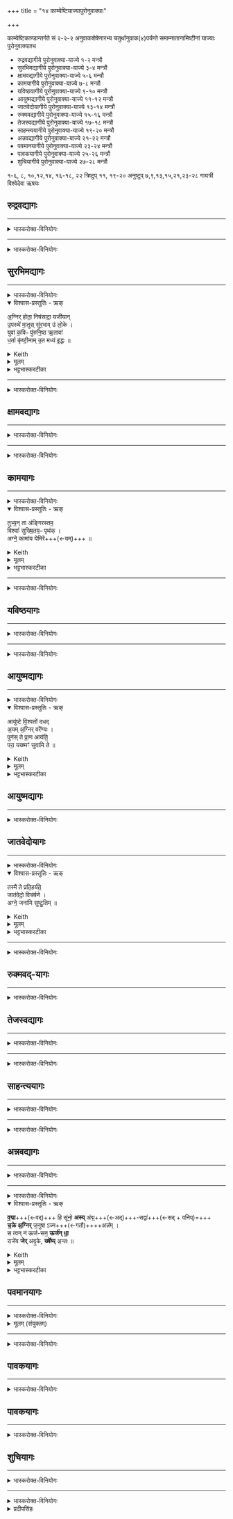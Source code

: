 +++
title = "१४ काम्येष्टियाज्यापुरोनुवाक्याः"

+++

काम्येष्टिकाण्डान्तर्गते सं २-२-२ अनुवाकशेषेणारभ्य चतुर्थानुवाक(४)पर्यन्ते समाम्नातानामिष्टीनां याज्याः पुरोनुवाक्याश्च

- रुद्रवद्यागीये पुरोनुवाक्या-याज्ये  १-२  मन्त्रौ
- सुरभिमद्यागीये पुरोनुवाक्या-याज्ये ३-४  मन्त्रौ
- क्षामवद्यागीये पुरोनुवाक्या-याज्ये ५-६  मन्त्रौ
- कामयागीये पुरोनुवाक्या-याज्ये ७-८  मन्त्रौ
- यविष्ठयागीये पुरोनुवाक्या-याज्ये ९-१०  मन्त्रौ
- आयुष्मद्यागीये पुरोनुवाक्या-याज्ये ११-१२  मन्त्रौ
- जातवेदोयागीये पुरोनुवाक्या-याज्ये १३-१४  मन्त्रौ
- रुक्मवद्यागीये पुरोनुवाक्या-याज्ये १५-१६  मन्त्रौ
- तेजस्वद्यागीये पुरोनुवाक्या-याज्ये १७-१८  मन्त्रौ
- साहन्त्ययागीये पुरोनुवाक्या-याज्ये १९-२०  मन्त्रौ
- अन्नवद्यागीये पुरोनुवाक्या-याज्ये २१-२२  मन्त्रौ
- पवमानयागीये पुरोनुवाक्या-याज्ये २३-२४  मन्त्रौ
- पावकयागीये पुरोनुवाक्या-याज्ये २५-२६  मन्त्रौ
- शुचियागीये पुरोनुवाक्या-याज्ये २७-२८  मन्त्रौ

 १-६, ८, १०,१२,१४, १६-१८, २२ त्रिष्टु्प्
११, १९-२० अनुष्टुप्
 ७,९,१३,१५,२१,२३-२८ गायत्री
  विश्वेदेवा ऋषयः

## रुद्रवद्यागः


_______
<details><summary>भास्करोक्त-विनियोगः</summary>

1अतः परं याज्याकाण्डं वैश्वदेवम् ॥ तत्र 'अग्नये रुद्रवते पुरोडाशम् अष्टाकपालं निर्वपेदभिचरन्' इत्यस्य पुरोनुवाक्या - त्वमग्न इति जगती ॥  

</details>

<div class="js_include" url="/vedAH_Rk/shAkalam/saMhitA/vishvAsa-prastutiH/02/001/06_tvamagne_rudro.md"  newLevelForH1="5" includeTitle="plain" title="विश्वास-प्रस्तुतिः"> </div>  

<div class="js_include" url="/vedAH_Rk/shAkalam/saMhitA/sarvASh_TIkAH/02/001/06_tvamagne_rudro.md"  newLevelForH1="5" includeTitle="false"> </div>  

_______
<details><summary>भास्करोक्त-विनियोगः</summary>

2तस्यैव याज्या - आ व इति त्रिष्टुप् ॥ 
</details>

<div class="js_include" url="/vedAH_Rk/shAkalam/saMhitA/vishvAsa-prastutiH/04/003/01_A_vo.md"  newLevelForH1="5" includeTitle="plain" title="विश्वास-प्रस्तुतिः"> </div>  

<div class="js_include" url="/vedAH_Rk/shAkalam/saMhitA/sarvASh_TIkAH/04/003/01_A_vo.md"  newLevelForH1="5" includeTitle="false"> </div>  


## सुरभिमद्यागः


_______
<details><summary>भास्करोक्त-विनियोगः</summary>

3'अग्नये सुरभिमते पुरोडाशम् अष्टाकपालं निर्वपेद् यस्य गावो वा पूरुषा वा प्रमीयेरन् यो वा बिभीयात्' इत्यस्य पुरोनुवाक्या - अग्निर्होतेति त्रिष्टुप् ॥
</details>


<details open><summary>विश्वास-प्रस्तुतिः - ऋक्</summary>

अ॒ग्निर् होता॒ निष॑सादा॒ यजी॑यान्  
उ॒पस्थे॑ मा॒तुस् सु॑र॒भाव् उ॑ लो॒के ।  
युवा॑ क॒विᳶ पु॑रुनि॒ष्ठ ऋ॒तावा॑  
ध॒र्ता कृ॑ष्टी॒नाम् उ॒त मध्य॑ इ॒द्धः ॥
</details>

<details><summary>Keith</summary>

Agni hath set him down as priest, good sacrificer,  
On the lap of his mother, in the fragrant place,  
The youthful, the wise, pre-eminent among men [1], righteous,  
Supporter of the folk in whose midst he is kindled.
</details>


<details><summary>मूलम्</summary>

अ॒ग्निर्होता॒ निष॑सादा॒ यजी॑यानु॒पस्थे॑ मा॒तुस्सु॑र॒भावु॑ लो॒के ।  
युवा॑ क॒विᳶ पु॑रुनि॒ष्ठ [24] ऋ॒तावा॑ ध॒र्ता कृ॑ष्टी॒नामु॒त मध्य॑ इ॒द्धः ॥
</details>

<details><summary>भट्टभास्करटीका</summary>

होता देवानामाह्वाता । पूर्ववत्सम्प्रसारणम् । यजीयान् यष्टृतमः मानुषाद्धोतुः । ' तुश्छन्दसि' इति यष्टृशब्दादीयसुन्प्रत्ययः, 'तुरिष्ठेमेयस्सु' इति टिलोपः । युवा नित्यतरुणः । कविर्मेधावी । पुरुनिष्ठः प्रुषु बहुषु स्थानेषु स्थितः । 'आतश्चोपसर्गे' इति कः, थाथादिस्वरेणोत्तरपदान्तोदात्तत्वम् । ऋतावा ऋतवान् यज्ञवान् । 'छन्दसीवनिपौ' इति वनिप्प्रत्ययः, 'अन्येषामपि दृश्यते' इति दीर्घः । धर्ता धारयिता कृष्टीनां मनुष्याणाम् । 'नामन्यतरस्याम्` इति नाम उदात्तत्वम् । उत अपि च मध्ये तेषां मनुष्याणां हृदये इद्धः दीप्तः । एवं सर्वोपकारी सर्वसद्गुणान्वितोऽयमग्निः मातुः मातृस्थानीयाया वेदेः, निर्मात्र्या वा श्रेयसामुपस्थे उपस्थस्थानीये उत्सङ्गसदृशे सुरभौ शोभनहविर्गन्धयुक्ते लोके आलोकवति अस्मिन्प्रदेशे निषसाद निषीदति । 'छन्दसि लुङ्लङ्लिटः' इति लिट् । सोयमस्माकं भेषजं करोत्विति भावः । 'एषा वा अस्य भेषज्या तनूर्यत्सुरभिमती' इति ब्रह्मणम् ॥
</details>

_______
<details><summary>भास्करोक्त-विनियोगः</summary>

4तत्रैव याज्या - साध्वीमिति त्रिष्टुप् ॥ 
</details>

<div class="js_include" url="/vedAH_Rk/shAkalam/saMhitA/vishvAsa-prastutiH/10/053/03_sAdhvImakardevavItiM_no.md"  newLevelForH1="5" includeTitle="plain" title="विश्वास-प्रस्तुतिः"> </div>  

<div class="js_include" url="/vedAH_Rk/shAkalam/saMhitA/sarvASh_TIkAH/10/053/03_sAdhvImakardevavItiM_no.md"  newLevelForH1="5" includeTitle="false"> </div>  



## क्षामवद्यागः


_______
<details><summary>भास्करोक्त-विनियोगः</summary>

5'अग्नये क्षामवते पुरोडाशम् अष्टाकपालं निर्वपेत् सङ्ग्रामे संयत्ते' इत्यस्य परोनुवाक्या - अक्रन्ददिति त्रिष्टुप् ॥ 
</details>

<div class="js_include" url="/vedAH_Rk/shAkalam/saMhitA/vishvAsa-prastutiH/10/045/04_akrandadagniH_stanayanniva.md"  newLevelForH1="5" includeTitle="plain" title="विश्वास-प्रस्तुतिः"> </div>  

<div class="js_include" url="/vedAH_Rk/shAkalam/saMhitA/sarvASh_TIkAH/10/045/04_akrandadagniH_stanayanniva.md"  newLevelForH1="5" includeTitle="false"> </div>  



_______
<details><summary>भास्करोक्त-विनियोगः</summary>

6तेषु त्रिष्वपि याज्या - त्वे वसूनीति त्रिष्टुप् ॥ 
</details>

<div class="js_include" url="/vedAH_Rk/shAkalam/saMhitA/vishvAsa-prastutiH/06/005/02_tve_vasUni.md"  newLevelForH1="5" includeTitle="plain" title="विश्वास-प्रस्तुतिः"> </div>  

<div class="js_include" url="/vedAH_Rk/shAkalam/saMhitA/sarvASh_TIkAH/06/005/02_tve_vasUni.md"  newLevelForH1="5" includeTitle="false"> </div>


## कामयागः


_______
<details><summary>भास्करोक्त-विनियोगः</summary>

7'अग्नये कामाय पुरोडाशम् अष्टाकपालं निर्वपेद् यं कामो नोपनमेत्' इत्यस्य पुरोनुवाक्या - तुभ्यं ता इति गायत्री ॥ 
</details>


<details open><summary>विश्वास-प्रस्तुतिः - ऋक्</summary>

तुभ्य॒न् ता अ॑ङ्गिरस्तम॒  
विश्वाः᳚ सुख्षि॒तय॒ᳶ पृथ॑क् ।      
अग्ने॒ कामा॑य येमिरे+++(←यम्)+++ ॥
</details>
<details><summary>Keith</summary>

To thee, best of Angirases,  
All folk with fair dwellings severally,  
O Agni, have turned to gain their wish.
</details>

<details><summary>मूलम्</summary>

तुभ्य॒न्ता अ॑ङ्गिरस्तम॒ विश्वाः᳚ सुख्षि॒तय॒ᳶ पृथ॑क् ।      
अग्ने॒ कामा॑य येमिरे ॥
</details>

<details><summary>भट्टभास्करटीका</summary>

हे **अङ्गिरस्तम** गन्तव्यतम गतिमत्तमेति वा । अगि रगि लघि गत्यर्थाः, अस्माद् असुनि इरुड्-आगमो निपात्यते । 

हे अग्ने तुभ्यं ताः प्रसिद्धाः विश्वास्तुक्षितयः शोभना क्षितिर्गतिर्यासां ताः प्रजाः । 'नञ्सुभ्याम्' इत्युत्तरपदान्तोदात्तत्वम् । यद्वा - शोभनं क्षयन्ति वसन्तीति सुक्षितयो मनुष्याः । 'मन्क्तिन्व्याख्यान' इत्युत्तरपदान्तोदात्तत्वम् । पृथक्कामाय नानाविधेभ्यः कामेभ्यः कामसिद्धये **येमिरे** यमन्ति त्वामाराधयितुमात्मानं विषयेभ्यो व्यावर्तयन्ति । व्यत्ययेनात्मनेपदम् । यद्वा - पृथग्यमयन्ति नानाविधैरुपायैरात्मानं यमयन्ति त्वामाराधयितुम् । तस्माद्वयमप्यस्मत्कामसिद्धये त्वामेव भजामह इति भावः । 'स एवैनं कामेन समर्धयत्युपैनं कामो नमति' `इति ब्राह्मणम् ॥
</details>


_______
<details><summary>भास्करोक्त-विनियोगः</summary>

8तत्रैव याज्या - अश्यामेति त्रिष्टुप् । 
</details>

<div class="js_include" url="/vedAH_Rk/shAkalam/saMhitA/vishvAsa-prastutiH/06/005/07_ashyAma_taM.md"  newLevelForH1="5" includeTitle="plain" title="विश्वास-प्रस्तुतिः"> </div>  

<div class="js_include" url="/vedAH_Rk/shAkalam/saMhitA/sarvASh_TIkAH/06/005/07_ashyAma_taM.md"  newLevelForH1="5" includeTitle="false"> </div>  


## यविष्ठयागः


_______
<details><summary>भास्करोक्त-विनियोगः</summary>

9'अग्नये यविष्ठाय पुरोडाशम् अष्टाकपालं निर्वृपेत् स्पर्धमानः क्षेत्रे वा सजातेषु वा' इत्यस्य पुरोनुवाक्या - श्रेष्ठमिति गायत्री ॥ 
</details>



<div class="js_include" url="/vedAH_Rk/shAkalam/saMhitA/vishvAsa-prastutiH/02/007/01_shreShThaM_yaviShTha.md"  newLevelForH1="5" includeTitle="plain" title="विश्वास-प्रस्तुतिः"> </div>  

<div class="js_include" url="/vedAH_Rk/shAkalam/saMhitA/sarvASh_TIkAH/02/007/01_shreShThaM_yaviShTha.md"  newLevelForH1="5" includeTitle="false"> </div>  

_______
<details><summary>भास्करोक्त-विनियोगः</summary>

10तत्रैव याज्या - स श्वितान  इति त्रिष्टुप् ॥ 
</details>

<div class="js_include" url="/vedAH_Rk/shAkalam/saMhitA/vishvAsa-prastutiH/06/006/02_sa_shvitAnastanyatU.md"  newLevelForH1="5" includeTitle="plain" title="विश्वास-प्रस्तुतिः"> </div>  

<div class="js_include" url="/vedAH_Rk/shAkalam/saMhitA/sarvASh_TIkAH/06/006/02_sa_shvitAnastanyatU.md"  newLevelForH1="5" includeTitle="false"> </div>  


## आयुष्मद्यागः


_______
<details><summary>भास्करोक्त-विनियोगः</summary>

11'अग्नय आयुष्मते पुरोडाशम् अष्टाकपालं निर्वपेद् - यः कामयेत सर्वम् आयुर् इयाम्' इत्य् अस्य पुरोनुवाक्या - आयुष्ट इत्यनुष्टुप् ॥ 
</details>


<details open><summary>विश्वास-प्रस्तुतिः - ऋक्</summary>

आयु॑ष्टे वि॒श्वतो॑ दधद्  
अ॒यम् अ॒ग्निर् वरे᳚ण्यः ।  
पुन॑स् ते प्रा॒ण आय॑ति॒  
परा॒ यख्ष्मꣳ॑ सुवामि ते ॥
</details>

<details><summary>Keith</summary>

May he give thee life on every side,  
Agni here, the desirable.  
Let thy breath come back to thee;  
I drive away the disease from thee.

</details>


<details><summary>मूलम्</summary>

आयु॑ष्टे वि॒श्वतो॑ दधद॒यम॒ग्निर्वरे᳚ण्यः ।  
पुन॑स्ते प्रा॒ण आय॑ति॒ परा॒ यख्ष्मꣳ॑ सुवामि ते ॥
</details>

<details><summary>भट्टभास्करटीका</summary>

हे यजमान अयमग्निर्वरेण्यः वरणीयः । 'वृञ एण्यः', वृषादित्वादाद्युदात्तत्वम् । ते तुभ्यं विश्वतः विश्वमायुर्दधत् दधातु । 'इतराभ्योपि दृश्यन्ते' इति द्वितीयान्तात्तसिल् । दधातेर्लेटि 'लेटोडाटौ' इत्यडागमः, 'घोर्लोपो लेटि वा' इत्याकारलोपः । 'युष्मत्तत्ततक्षुष्वन्तःपादम्' इति संहितायां आयुस्सकारस्य षत्वम् । यदायं प्रसीदति तदानीं गतोपि प्राणः पुनरायति पुनराभिमुख्येनास्मान्प्राप्नोति । इ गतौ भौवादिक उदात्तेत् । यद्वा - पुनरपि त्वदीयः प्राण आयात्वस्य प्रसादेन । अहमपि तदर्थं त्वदीयं शत्रुपक्षं परासुवामि नाशयामि । षू प्रेरणे तौदादिक उदात्तेत् । 'स एवास्मिन्नायुर्दधाति' `इति ब्राह्मणम् ॥
</details>

##  आयुष्मद्यागः


_______
<details><summary>भास्करोक्त-विनियोगः</summary>

12तत्रैव याज्या - आयुर्दा इति त्रिष्टुप् ॥ 
</details>

<div class="js_include" url="/vedAH_yajuH/taittirIyam/saMhitA/Rk/vishvAsa-prastutiH/1/3_agniShToma-pashv-Adi/14_kAmyeShTiyAjyApuronuvAkyAH/AyurdA.md"  newLevelForH1="5" includeTitle="plain" title="विश्वास-प्रस्तुतिः"> </div>  

<div class="js_include" url="/vedAH_yajuH/taittirIyam/saMhitA/Rk/sarvASh_TIkAH/1/3_agniShToma-pashv-Adi/14_kAmyeShTiyAjyApuronuvAkyAH/AyurdA.md"  newLevelForH1="5" includeTitle="false"> </div>  



## जातवेदोयागः


_______
<details><summary>भास्करोक्त-विनियोगः</summary>

13'अग्नये जातवेदसे पुरोडाशम् अष्टाकपालं निर्वपेद् भूतिकामः' इत्यस्य पुरोनुवाक्या - तस्मै त इति गायत्री ॥ 
</details>


<details open><summary>विश्वास-प्रस्तुतिः - ऋक्</summary>

तस्मै॑ ते प्रति॒हर्य॑ते॒  
जात॑वेदो॒ विच॑र्षणे ।  
अग्ने॒ जना॑मि सुष्टु॒तिम् ॥
</details>

<details><summary>Keith</summary>

To thee, the eager one,  
O knower of all, O active one,  
Agni, I offer this fair praise.

</details>


<details><summary>मूलम्</summary>

तस्मै॑ ते प्रति॒हर्य॑ते॒ जात॑वेदो॒ विच॑र्षणे ।  
अग्ने॒ जना॑मि सुष्टु॒तिम् ॥
</details>

<details><summary>भट्टभास्करटीका</summary>

हे अग्ने जातवेदः जातप्रज्ञ । यद्वा - जातानां भूतानां वेदितः । 'गतिकारकयोरपि' इत्यसुन् । **विचर्षणे** विविधदर्शन [विविधचर्षणे] विविध-मनुष्य, एतेषामुत्पादकत्वात् । **तस्मै ते** तादृशाय तुभ्यं 

**प्रतिहर्यते** कामयमानाय वक्ष्यमाणां स्तुतिम् ।  
यद्वा - प्रतिगन्तुम् इच्छते ।  
यद्वा - प्रतिगृह्णते । हर्य गतौ । सुष्टुतिं शोभनां स्तुतिं जनामि जनयामि । जनेर्ण्यन्ताल्लट्, 'बहुलं संज्ञाछन्दसोः' इति णिलुक् । 

**जातवेद** इत्यस्यामन्त्रितस्याप्यविद्यमानवत्त्वात् **विचर्षण** इत्येतदपि न निहन्येत् । अग्ने इत्यस्याविद्यमामत्वात् जनामीति तिङन्तं न निहन्यते । 'मन् क्तिन् व्याख्यान' इति । सुष्टुतिशब्दस्यान्तोदात्तत्वम् । अन्ये खलु दुराराधाः स्तुतिमपि न गृह्णन्ति, त्वं तु स्तुतिं च प्रतिगृह्णासि, ददासि चेप्सितानि । तस्मात् स्तुतिप्रियाय ते स्तुतिं जनयामि । त्वं च तां प्रतिगृह्य यजमानं भूतिं गमयेति भावः । 'स एवैनं भूतिं गमयति भवत्येव' `इति ब्राह्मणम् ॥
</details>


_______
<details><summary>भास्करोक्त-विनियोगः</summary>

14तत्रैव याज्या - दिवस्परीति त्रिष्टुप् ॥ 
</details>


<div class="js_include" url="/vedAH_Rk/shAkalam/saMhitA/vishvAsa-prastutiH/10/045/01_divaspari_prathamaM.md"  newLevelForH1="5" includeTitle="plain" title="विश्वास-प्रस्तुतिः"> </div>  
<div class="js_include" url="/vedAH_Rk/shAkalam/saMhitA/sarvASh_TIkAH/10/045/01_divaspari_prathamaM.md"  newLevelForH1="5" includeTitle="false"> </div>  




## रुक्मवद्-यागः


<div class="js_include" url="/vedAH_Rk/shAkalam/saMhitA/vishvAsa-prastutiH/02/007/04_shuchiH_pAvaka.md"  newLevelForH1="5" includeTitle="plain" title="विश्वास-प्रस्तुतिः"> </div>  

<div class="js_include" url="/vedAH_Rk/shAkalam/saMhitA/sarvASh_TIkAH/02/007/04_shuchiH_pAvaka.md"  newLevelForH1="5" includeTitle="false"> </div>  


_______
<details><summary>भास्करोक्त-विनियोगः</summary>

16तत्रैव याज्या - दृशान इति त्रिष्टुप् ॥ 
</details>



<div class="js_include" url="/vedAH_Rk/shAkalam/saMhitA/vishvAsa-prastutiH/10/045/08_dRshAno_rukma.md"  newLevelForH1="5" includeTitle="plain" title="विश्वास-प्रस्तुतिः"> </div>  

<div class="js_include" url="/vedAH_Rk/shAkalam/saMhitA/sarvASh_TIkAH/10/045/08_dRshAno_rukma.md"  newLevelForH1="5" includeTitle="false"> </div>  




## तेजस्वद्यागः


_______
<details><summary>भास्करोक्त-विनियोगः</summary>

17अग्नये तेजस्वते पुरोडाशम् अष्टाकपालं निर्वपेत्तेजस्कामः' इत्यस्य पुरोनुवाक्या - आ यदिति त्रिष्टुप् ॥ 
</details>

<div class="js_include" url="/vedAH_Rk/shAkalam/saMhitA/vishvAsa-prastutiH/01/071/08_A_yadiShe.md"  newLevelForH1="5" includeTitle="plain" title="विश्वास-प्रस्तुतिः"> </div>  

<div class="js_include" url="/vedAH_Rk/shAkalam/saMhitA/sarvASh_TIkAH/01/071/08_A_yadiShe.md"  newLevelForH1="5" includeTitle="false"> </div>  



_______
<details><summary>भास्करोक्त-विनियोगः</summary>

18तत्रैव याज्या - स तेजीयसेति त्रिष्टुप् ॥ 
</details>

<div class="js_include" url="/vedAH_Rk/shAkalam/saMhitA/vishvAsa-prastutiH/03/019/03_sa_tejIyasA.md"  newLevelForH1="5" includeTitle="plain" title="विश्वास-प्रस्तुतिः"> </div>  

<div class="js_include" url="/vedAH_Rk/shAkalam/saMhitA/sarvASh_TIkAH/03/019/03_sa_tejIyasA.md"  newLevelForH1="5" includeTitle="false"> </div>  



## साहन्त्ययागः


_______
<details><summary>भास्करोक्त-विनियोगः</summary>

19'अग्नये साहन्त्याय पुरोडाशम् अष्टाकपालं निर्वपेत्सीक्षमाणः' इत्यस्य पुरोनुवाक्या - अग्ने सहन्तमित्यनुष्टुप् ॥ 
</details>


<div class="js_include" url="/vedAH_Rk/shAkalam/saMhitA/vishvAsa-prastutiH/05/023/01_agne_sahantamA.md"  newLevelForH1="5" includeTitle="plain" title="विश्वास-प्रस्तुतिः"> </div>  


<div class="js_include" url="/vedAH_Rk/shAkalam/saMhitA/sarvASh_TIkAH/05/023/01_agne_sahantamA.md"  newLevelForH1="5" includeTitle="false"> </div>  



_______
<details><summary>भास्करोक्त-विनियोगः</summary>

20तत्रैव याज्या - तमग्ने पृतनासहमित्यनुष्टुप् ॥ 
</details>

<div class="js_include" url="/vedAH_Rk/shAkalam/saMhitA/vishvAsa-prastutiH/05/023/02_tamagne_pRtanAShahaM.md"  newLevelForH1="5" includeTitle="plain" title="विश्वास-प्रस्तुतिः"> </div>  

<div class="js_include" url="/vedAH_Rk/shAkalam/saMhitA/sarvASh_TIkAH/05/023/02_tamagne_pRtanAShahaM.md"  newLevelForH1="5" includeTitle="false"> </div>  


## अन्नवद्यागः


_______
<details><summary>भास्करोक्त-विनियोगः</summary>

21'अग्नयेन्नवते पुरोडाशम् अष्टाकपालं निर्वपेद् यः कामयेतान्नवान् स्याम्' इत्यस्य पुरोनुवाक्या - उक्षान्नायेति गायत्री ॥
</details>

<div class="js_include" url="/vedAH_Rk/shAkalam/saMhitA/vishvAsa-prastutiH/08/043/11_uxAnnAya_vashAnnAya.md"  newLevelForH1="5" includeTitle="plain" title="विश्वास-प्रस्तुतिः"> </div>  

<div class="js_include" url="/vedAH_Rk/shAkalam/saMhitA/sarvASh_TIkAH/08/043/11_uxAnnAya_vashAnnAya.md"  newLevelForH1="5" includeTitle="false"> </div>  




_______
<details><summary>भास्करोक्त-विनियोगः</summary>

22तत्रैव याज्या - वद्मा हीति त्रिष्टुप् ॥ 
</details>

<details open><summary>विश्वास-प्रस्तुतिः - ऋक्</summary>

**व॒द्मा**+++(←वद्)+++ हि सू॑नो॒ **अस्य्** अ॑द्म॒+++(←अद्)+++-सद्वा॑+++(←सद् + वनिप्)=+++  
**च॒क्रे अ॒ग्निर्** ज॒नुषा ऽज्म+++(←गतौ)++++अन्न᳚म् ।   
स त्वन् न॑ ऊर्ज-सन॒ **ऊर्ज॑न् धा॒**  
राजे॑व **जेर्** अवृ॒के, **ख्षे᳚ष्य्** अ॒न्तः ॥
</details>

<details><summary>Keith</summary>

For thou art, O son, a singer, seated at the feast;  
Agni made at birth a path and food;  
Do thou, O giver of strength, bestow strength upon us;  
Be victorious like a king; thou rulest within without a foe.
</details>


<details><summary>मूलम्</summary>

व॒द्मा हि सू॑नो॒ अस्य॑द्म॒सद्वा॑ च॒क्रे अ॒ग्निर्ज॒नुषाज्मान्न᳚म् ।   
स त्वन्न॑ ऊर्जसन॒ ऊर्ज॑न्धा॒ राजे॑व जेरवृ॒के ख्षे᳚ष्य॒न्तः ॥
</details>

<details><summary>भट्टभास्करटीका</summary>

हे **सूनो** पुत्र । कस्य? सहसः यजमानस्य वा ।  
यद्वा - पुत्रवत् सर्वेषाम् अभिमतकारिन् । सूनुवत् **सूनुः** उपचारपदं वा ।  
अथवा सोता सूनुः सर्वस्योत्पादकः । सूतेः 'सुवः कित्' इति नुप्रत्ययः । 

स त्वं **वद्मासि**, वदत्यनयेति वद्मा वाक्, त्वं वागिन्द्रियम् । तस्यापि कारणं प्राणो वा, त्वया हि सर्वे वदन्ति । असीत्यस्य 'हि च' इति निघातप्रतिषेधः । वद्माशब्द उञ्छादिषु द्रष्टव्यः ।

पुनश्चाग्निर् विशेष्यते - **अद्मसद्वा**  - अद्यत इत्य् **अद्मा** अन्नम् । अदेर् मनिन्-प्रत्ययः । अद्मनि सीदन्तीत्य् **अद्मसद्वा** । 'अन्येभ्योपि दृश्यते' इति सदेर्वनिप्, कृदुत्तरपदप्रकृतिस्वरत्वम् । 'सोग्रभुग्विभजन्तिष्ठन्नाहारमजरः कविः' इति जन्तूनां स्थितिहेतुत्वेन प्रवर्तक इत्यर्थः ।  
यद्वा - हवीरूपेन्ने प्राणिनां स्थित्य्-अर्थमेव त्वं सीदसीति । 

यस्माद् एवम् अत एव खलु अग्निर् भगवान् **जनुषा** जन्मना जायमान एवान्नं चक्रे उत्पादितवान् । मध्यमस्य वा प्रथमव्यत्ययः । 'जनेरुसिः' इत्युसिप्रत्ययः । कीदृशन्नं? **अज्म** - अजन्त्य् एतत् सर्वेपि भोक्तृत्वेनेत्य् **अज्म**, सर्वाभिलषितमित्यर्थः । अजेर्मनिन्, 'वलादावार्धधातुके वेष्यते' इति वीभावाभावः । 


यस्मादेव त्वं सर्वेषां प्राणभूतोसि प्राणस्य च स्थित्यर्थम् अन्नम् उत्पादितवान् तस्मात् स तादृग्विधस् त्वं नः अस्मभ्यम् **ऊर्जं** अन्नं रसं वा **धाः** देहि । दधातेर्लेटि 'बहुलं छन्दसि' इति शपो लुक् । 

हे **ऊर्जसने** ऊर्जसोन्नस्य दाता सम्भक्ता वा । 'छन्दसि वनसन' इत्यादिनेन्प्रत्ययः, पृषोदरादित्वाद्व्यञ्जनस्य लोपः । यद्वा - ऊर्जा रसेन तद्वतां रसवतां अन्नादीनां दातः । ऊर्क्शब्दान्मत्वर्थीयोकारः ।   

पुनरपि प्रार्थितस्य शीघ्रप्रदानार्थं प्ररोचयन् स्तौति - हे अग्ने **राजेव जेः** यथा **राजा** सन्निधिमात्रेणानायासेन शत्रुं जयत्येवं त्वं शत्रुं जयसि । जयतेर्लेटि पूर्ववच्छपो लुक् ।   

किञ्च - **अवृके**, वृका हिंसकाः कामक्रोधादयः, तद्रहिते पुरुषे स्वात्मनिरते **अन्तः** मध्ये तदीये हृदये **क्षेषि** क्षयसि निवससि तमनुगृहीतुम् । क्षि निवासगत्योः, पूर्ववच्छपो लुक् । स त्वं यजमानमन्नवन्तं कुर्विति ॥
</details>

## पवमानयागः


_______
<details><summary>भास्करोक्त-विनियोगः</summary>

23'अग्नये पवमानाय पुरोडाशम् अष्टाकपालं निर्वपेद् अग्नये पावकायाग्नये शुचये ज्योगामयावी' इत्यस्ति त्रिहविष्कोष्टिः । तत्राग्नये पवमानायेत्यस्य पुरोनुवाक्या - अग्न आयूंषीति गायत्री ॥
</details>


<details><summary>मूलम् (संयुक्तम्)</summary>

अग्न॒ आयूꣳ॑षि [30]
प॒व॒स॒ आ सु॒वोर्ज॒मिष॑ञ्च नः ।  आ॒रे बा॑धस्व दु॒च्छुना᳚म् ॥
</details>


<div class="js_include" url="/vedAH_Rk/shAkalam/saMhitA/vishvAsa-prastutiH/09/066/19_agna_AyUMShi.md"  newLevelForH1="5" includeTitle="plain" title="विश्वास-प्रस्तुतिः"> </div>  

<div class="js_include" url="/vedAH_Rk/shAkalam/saMhitA/sarvASh_TIkAH/09/066/19_agna_AyUMShi.md"  newLevelForH1="5" includeTitle="false"> </div>  

_______
<details><summary>भास्करोक्त-विनियोगः</summary>

24तत्रैव याज्या - अग्ने पवस्वेति गायत्री ॥ 
</details>

<div class="js_include" url="/vedAH_Rk/shAkalam/saMhitA/vishvAsa-prastutiH/09/066/21_agne_pavasva.md"  newLevelForH1="5" includeTitle="plain" title="विश्वास-प्रस्तुतिः"> </div>  

<div class="js_include" url="/vedAH_Rk/shAkalam/saMhitA/sarvASh_TIkAH/09/066/21_agne_pavasva.md"  newLevelForH1="5" includeTitle="false"> </div>  



## पावकयागः
_______
<details><summary>भास्करोक्त-विनियोगः</summary>

25अग्नये पावकायेत्यस्य पुरोनुवाक्या - अग्ने पावकेति गायत्री ॥ 
</details>


<div class="js_include" url="/vedAH_Rk/shAkalam/saMhitA/vishvAsa-prastutiH/05/026/01_agne_pAvaka.md"  newLevelForH1="5" includeTitle="plain" title="विश्वास-प्रस्तुतिः"> </div>  

<div class="js_include" url="/vedAH_Rk/shAkalam/saMhitA/sarvASh_TIkAH/05/026/01_agne_pAvaka.md"  newLevelForH1="5" includeTitle="false"> </div>  


## पावकयागः


_______
<details><summary>भास्करोक्त-विनियोगः</summary>

26तत्रैव याज्या - स नः पावकेति गायत्री ॥ 
</details>

<div class="js_include" url="/vedAH_yajuH/taittirIyam/saMhitA/Rk/vishvAsa-prastutiH/1/3_agniShToma-pashv-Adi/14_kAmyeShTiyAjyApuronuvAkyAH/agne_naH.md"  newLevelForH1="5" includeTitle="false"> </div>  

<div class="js_include" url="/vedAH_yajuH/taittirIyam/saMhitA/Rk/sarvASh_TIkAH/1/3_agniShToma-pashv-Adi/14_kAmyeShTiyAjyApuronuvAkyAH/agne_naH.md"  newLevelForH1="5" includeTitle="false"> </div>  



## शुचियागः

_______
<details><summary>भास्करोक्त-विनियोगः</summary>

27'अग्नये शुचये' इत्यस्य पुरोनुवाक्या - अग्निश्शुचिव्रततम इति गायत्री ॥ 
</details>



<div class="js_include" url="/vedAH_Rk/shAkalam/saMhitA/vishvAsa-prastutiH/08/044/21_agniH_shuchivratatamaH.md"  newLevelForH1="5" includeTitle="plain" title="विश्वास-प्रस्तुतिः"> </div>  

<div class="js_include" url="/vedAH_Rk/shAkalam/saMhitA/sarvASh_TIkAH/08/044/21_agniH_shuchivratatamaH.md"  newLevelForH1="5" includeTitle="false"> </div>  

_______
<details><summary>भास्करोक्त-विनियोगः</summary>

28तत्रैव याज्या - उदग्ने इति गायत्री ॥ 
</details>



<div class="js_include" url="/vedAH_Rk/shAkalam/saMhitA/vishvAsa-prastutiH/08/044/17_udagne_shuchayastava.md"  newLevelForH1="5" includeTitle="plain" title="विश्वास-प्रस्तुतिः"> </div>  

<div class="js_include" url="/vedAH_Rk/shAkalam/saMhitA/sarvASh_TIkAH/08/044/17_udagne_shuchayastava.md"  newLevelForH1="5" includeTitle="false"> </div>  



<details><summary>प्रदीपसिंहः</summary>

इतः परं  पठ्यमानः काण्डक्रमः भट्ट-सायण-भाष्यद्वयोपेतमूलपुस्तके नास्ति। 
</details>


